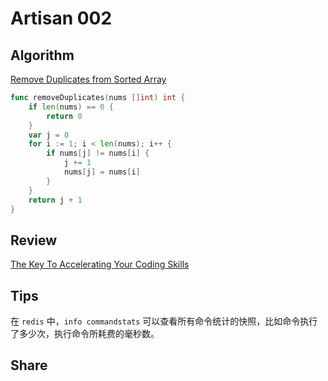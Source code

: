 # Artisan 002

## Algorithm

[Remove Duplicates from Sorted Array](https://leetcode.com/problems/remove-duplicates-from-sorted-array/)

```go
func removeDuplicates(nums []int) int {
    if len(nums) == 0 {
		return 0
	}
	var j = 0
	for i := 1; i < len(nums); i++ {
		if nums[j] != nums[i] {
			j += 1
			nums[j] = nums[i]
		}
	}
	return j + 1
}
```

## Review

[The Key To Accelerating Your Coding Skills](http://blog.thefirehoseproject.com/posts/learn-to-code-and-be-self-reliant/)

## Tips

在 `redis` 中，`info commandstats` 可以查看所有命令统计的快照，比如命令执行了多少次，执行命令所耗费的毫秒数。

## Share


